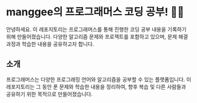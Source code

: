 # manggee의 프로그래머스 코딩 공부! 💁🏻

안녕하세요. 이 레포지토리는 프로그래머스를 통해 진행한 코딩 공부 내용을 기록하기 위해 만들어졌습니다. 다양한 알고리즘 문제와 프로젝트를 포함하고 있으며, 문제 해결 과정과 학습한 내용을 공유하고자 합니다.


## 소개

프로그래머스는 다양한 프로그래밍 언어와 알고리즘을 공부할 수 있는 플랫폼입니다. 이 레포지토리는 그 동안 푼 문제와 학습한 내용을 정리하여, 향후 복습 및 다른 사람들과 공유하기 위한 목적으로 만들어졌습니다.

